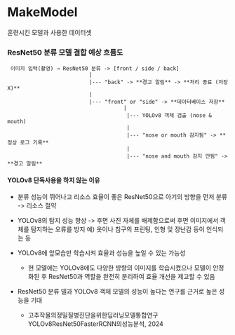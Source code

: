 # MakeModel
훈련시킨 모델과 사용한 데이터셋
### ResNet50 분류 모델 결합 예상 흐름도
```plaintext
 이미지 입력(촬영) → ResNet50 분류 -> [front / side / back] 
                          |
                          |--- "back" -> **경고 알림** -> **처리 종료 (저장 X)** 
                          |
                          |--- "front" or "side" -> **데이터베이스 저장** 
                                     |
                                      |--- YOLOv8 객체 검출 (nose & mouth)
                                      |
                                      |--- "nose or mouth 감지됨" -> **정상 로그 기록** 
                                      |
                                      |--- "nose and mouth 감지 안됨" -> **경고 알림**
``` 
#### YOLOv8 단독사용을 하지 않는 이유

- 분류 성능이 뛰어나고 리소스 효율이 좋은 ResNet50으로 아기의 방향을 먼저 분류
    -> 리소스 절약

- YOLOv8의 탐지 성능 향상
    -> 후면 사진 자체를 배제함으로써 후면 이미지에서 객체를 탐지하는 오류를 방지 
    예) 옷이나 침구의 프린팅, 인형 및 장난감 등이 인식되는 등 

- YOLOv8에 앞모습만 학습시켜 효율과 성능을 높일 수 있는 가능성
    - 현 모델에는 YOLOv8에도 다양한 방향의 이미지를 학습시켰으나 모델이 안정화된 후 ResNet50과 역할을 완전히 분리하여 효율 개선을 제고할 수 있음

- ResNet50 분류 델과 YOLOv8 객체 모델의 성능이 높다는 연구를 근거로 높은 성능을 기대
    - 고추작물의정밀질병진단을위한딥러닝모델통합연구YOLOv8ResNet50FasterRCNN의성능분석, 2024
